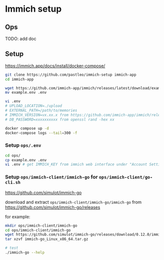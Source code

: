 Immich setup
===

## Ops

TODO: add doc

## Setup

https://immich.app/docs/install/docker-compose/

```bash
git clone https://github.com/pastleo/immich-setup immich-app
cd immich-app

wget https://github.com/immich-app/immich/releases/latest/download/example.env
mv example.env .env

vi .env
# UPLOAD_LOCATION=./upload
# EXTERNAL_PATH=/path/to/memories
# IMMICH_VERSION=vx.xx.x from https://github.com/immich-app/immich/releases
# DB_PASSWORD=xxxxxxxxxx from openssl rand -hex xx

docker compose up -d
docker-compose logs --tail=300 -f
```

### Setup `ops/.env`

```bash
cd ops/
cp example.env .env
vi .env # get IMMICH_KEY from immich web interface under "Account Settings"
```

### Setup `ops/immich-client/immich-go` for `ops/immich-client/go-cli.sh`

https://github.com/simulot/immich-go

download and extract `ops/immich-client/immich-go/immich-go` from https://github.com/simulot/immich-go/releases

for example:

```bash
mkdir ops/immich-client/immich-go
cd ops/immich-client/immich-go
wget https://github.com/simulot/immich-go/releases/download/0.12.0/immich-go_Linux_x86_64.tar.gz
tar xzvf immich-go_Linux_x86_64.tar.gz

# test
./immich-go --help
```
